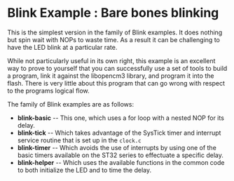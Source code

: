 # Blink Example : Bare bones blinking

This is the simplest version in the family of Blink examples. It does nothing
but spin wait with NOPs to waste time. As a result it can be challenging to
have the LED blink at a particular rate.

While not particularly useful in its own right, this example is an excellent
way to prove to yourself that you can successfully use a set of tools to
build a program, link it against the libopencm3 library,  and program it into
the flash. There is very little about this program that can go wrong
with respect to the programs logical flow.

The family of Blink examples are as follows:

  * **blink-basic** -- This one, which uses a for loop with a nested NOP for
    its delay.
  * **blink-tick** -- Which takes advantage of the SysTick timer and interrupt
    service routine that is set up in the `clock.c`
  * **blink-timer** -- Which avoids the use of interrupts by using one of the
    basic timers available on the ST32 series to effectuate a specific delay.
  * **blink-helper** -- Which uses the available functions in the common code
    to both initialize the LED and to time the delay.

